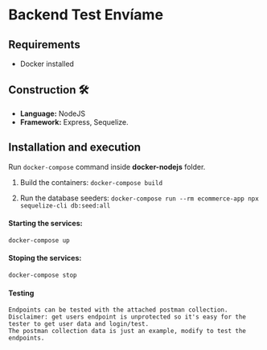 # Backend Test Envíame

## Requirements
 - Docker installed
## Construction 🛠️
* **Language:** NodeJS 
* **Framework:** Express, Sequelize.

## Installation and execution
Run ```docker-compose``` command inside **docker-nodejs** folder.

1) Build the containers: 
```docker-compose build```

2) Run the database seeders: 
```docker-compose run --rm ecommerce-app npx sequelize-cli db:seed:all```

#### Starting the services: 
    docker-compose up 

#### Stoping the services: 
    docker-compose stop
    
#### Testing
    Endpoints can be tested with the attached postman collection.
    Disclaimer: get users endpoint is unprotected so it's easy for the tester to get user data and login/test.
    The postman collection data is just an example, modify to test the endpoints.



